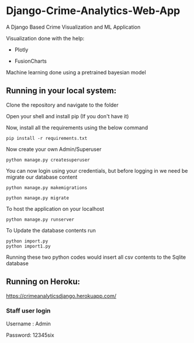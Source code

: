 # Django-Crime-Analytics-Web-App
A Django Based Crime Visualization and ML Application 

Visualization done with the help:

- Plotly

- FusionCharts

Machine learning done using a pretrained bayesian model


## Running in your local system:

Clone the repository and navigate to the folder

Open your shell and install pip (If you don't have it)

Now, install all the requirements using the below command

```
pip install -r requirements.txt
```

Now create your own Admin/Superuser

```
python manage.py createsuperuser
```

You can now login using your credentials, but before logging in we need be migrate our database content

```
python manage.py makemigrations

python manage.py migrate
```
To host the application on your localhost

```
python manage.py runserver
```

To Update the database contents run
``` 
python import.py 
python import1.py
```  

Running these two python codes would insert all csv contents to the Sqlite database


## Running on Heroku:

https://crimeanalyticsdjango.herokuapp.com/

### Staff user login

Username : Admin

Password: 12345six



